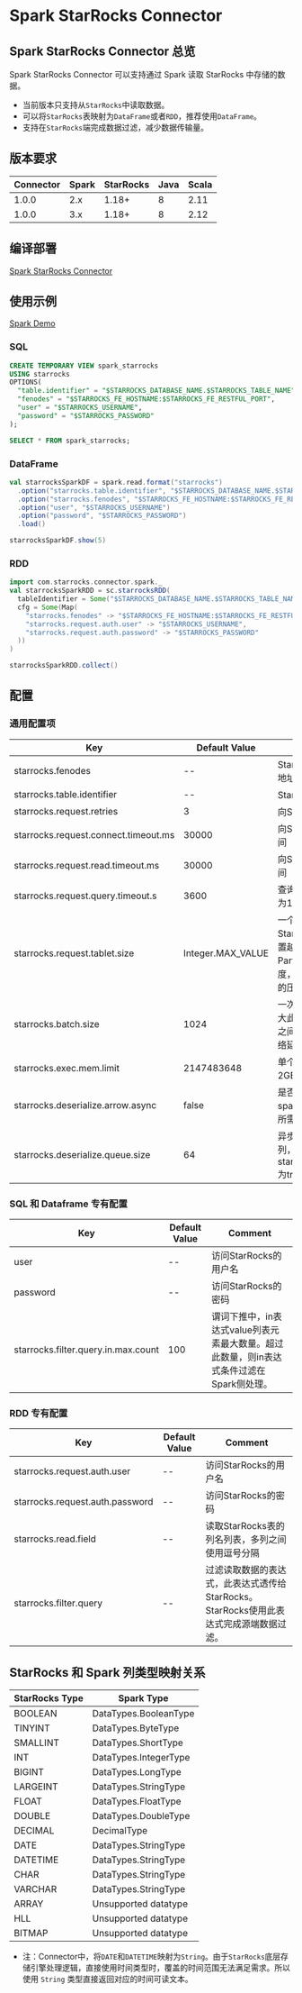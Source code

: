 # Spark StarRocks Connector

## Spark StarRocks Connector 总览

Spark StarRocks Connector 可以支持通过 Spark 读取 StarRocks 中存储的数据。

- 当前版本只支持从`StarRocks`中读取数据。
- 可以将`StarRocks`表映射为`DataFrame`或者`RDD`，推荐使用`DataFrame`。
- 支持在`StarRocks`端完成数据过滤，减少数据传输量。

## 版本要求

| Connector | Spark | StarRocks | Java | Scala |
| --------- | ----- | --------- | ---- | ----- |
| 1.0.0     | 2.x   | 1.18+     | 8    | 2.11  |
| 1.0.0     | 3.x   | 1.18+     | 8    | 2.12  |

## 编译部署

[Spark StarRocks Connector](https://github.com/StarRocks/spark-starrocks-connector/blob/main/docs/spark-starrocks-connector.md)

## 使用示例

[Spark Demo](https://github.com/StarRocks/demo/tree/master/SparkDemo)

### SQL

```sql
CREATE TEMPORARY VIEW spark_starrocks
USING starrocks
OPTIONS(
  "table.identifier" = "$STARROCKS_DATABASE_NAME.$STARROCKS_TABLE_NAME",
  "fenodes" = "$STARROCKS_FE_HOSTNAME:$STARROCKS_FE_RESTFUL_PORT",
  "user" = "$STARROCKS_USERNAME",
  "password" = "$STARROCKS_PASSWORD"
);

SELECT * FROM spark_starrocks;
```

### DataFrame

```scala
val starrocksSparkDF = spark.read.format("starrocks")
  .option("starrocks.table.identifier", "$STARROCKS_DATABASE_NAME.$STARROCKS_TABLE_NAME")
  .option("starrocks.fenodes", "$STARROCKS_FE_HOSTNAME:$STARROCKS_FE_RESTFUL_PORT")
  .option("user", "$STARROCKS_USERNAME")
  .option("password", "$STARROCKS_PASSWORD")
  .load()

starrocksSparkDF.show(5)
```

### RDD

```scala
import com.starrocks.connector.spark._
val starrocksSparkRDD = sc.starrocksRDD(
  tableIdentifier = Some("$STARROCKS_DATABASE_NAME.$STARROCKS_TABLE_NAME"),
  cfg = Some(Map(
    "starrocks.fenodes" -> "$STARROCKS_FE_HOSTNAME:$STARROCKS_FE_RESTFUL_PORT",
    "starrocks.request.auth.user" -> "$STARROCKS_USERNAME",
    "starrocks.request.auth.password" -> "$STARROCKS_PASSWORD"
  ))
)

starrocksSparkRDD.collect()
```

## 配置

### 通用配置项

| Key                                  | Default Value     | Comment                                                      |
| ------------------------------------ | ----------------- | ------------------------------------------------------------ |
| starrocks.fenodes                    | --                | StarRocks FE http 地址，支持多个地址，使用逗号分隔            |
| starrocks.table.identifier           | --                | StarRocks 表名，如：db1.tbl1                                 |
| starrocks.request.retries            | 3                 | 向StarRocks发送请求的重试次数                                    |
| starrocks.request.connect.timeout.ms | 30000             | 向StarRocks发送请求的连接超时时间                                |
| starrocks.request.read.timeout.ms    | 30000             | 向StarRocks发送请求的读取超时时间                                |
| starrocks.request.query.timeout.s    | 3600              | 查询StarRocks的超时时间，默认值为1小时，-1表示无超时限制             |
| starrocks.request.tablet.size        | Integer.MAX_VALUE | 一个RDD Partition对应的StarRocks Tablet个数。此数值设置越小，则会生成越多的Partition。从而提升Spark侧的并行度，但同时会对StarRocks造成更大的压力。 |
| starrocks.batch.size                 | 1024              | 一次从BE读取数据的最大行数。增大此数值可减少Spark与StarRocks之间建立连接的次数。从而减轻网络延迟所带来的的额外时间开销。 |
| starrocks.exec.mem.limit             | 2147483648        | 单个查询的内存限制。默认为 2GB，单位为字节                      |
| starrocks.deserialize.arrow.async    | false             | 是否支持异步转换Arrow格式到spark-starrocks-connector迭代所需的RowBatch                 |
| starrocks.deserialize.queue.size     | 64                | 异步转换Arrow格式的内部处理队列，当starrocks.deserialize.arrow.async为true时生效        |

### SQL 和 Dataframe 专有配置

| Key                                 | Default Value | Comment                                                      |
| ----------------------------------- | ------------- | ------------------------------------------------------------ |
| user                                | --            | 访问StarRocks的用户名                                            |
| password                            | --            | 访问StarRocks的密码                                              |
| starrocks.filter.query.in.max.count | 100           | 谓词下推中，in表达式value列表元素最大数量。超过此数量，则in表达式条件过滤在Spark侧处理。 |

### RDD 专有配置

| Key                             | Default Value | Comment                                                      |
| ------------------------------- | ------------- | ------------------------------------------------------------ |
| starrocks.request.auth.user     | --            | 访问StarRocks的用户名                                            |
| starrocks.request.auth.password | --            | 访问StarRocks的密码                                              |
| starrocks.read.field            | --            | 读取StarRocks表的列名列表，多列之间使用逗号分隔                  |
| starrocks.filter.query          | --            | 过滤读取数据的表达式，此表达式透传给StarRocks。StarRocks使用此表达式完成源端数据过滤。 |

## StarRocks 和 Spark 列类型映射关系

| StarRocks Type | Spark Type            |
| -------------- | --------------------- |
| BOOLEAN        | DataTypes.BooleanType |
| TINYINT        | DataTypes.ByteType    |
| SMALLINT       | DataTypes.ShortType   |
| INT            | DataTypes.IntegerType |
| BIGINT         | DataTypes.LongType    |
| LARGEINT       | DataTypes.StringType  |
| FLOAT          | DataTypes.FloatType   |
| DOUBLE         | DataTypes.DoubleType  |
| DECIMAL        | DecimalType           |
| DATE           | DataTypes.StringType  |
| DATETIME       | DataTypes.StringType  |
| CHAR           | DataTypes.StringType  |
| VARCHAR        | DataTypes.StringType  |
| ARRAY          | Unsupported datatype  |
| HLL            | Unsupported datatype  |
| BITMAP         | Unsupported datatype  |

- 注：Connector中，将`DATE`和`DATETIME`映射为`String`。由于`StarRocks`底层存储引擎处理逻辑，直接使用时间类型时，覆盖的时间范围无法满足需求。所以使用 `String` 类型直接返回对应的时间可读文本。
